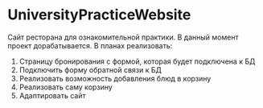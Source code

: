 # UniversityPracticeWebsite
Сайт ресторана для ознакомительной практики. В данный момент проект дорабатывается.
В планах реализовать:
1. Страницу бронирования с формой, которая будет подключена к БД
2. Подключить форму обратной связи к БД
3. Реализовать возможность добавления блюд в корзину
4. Реализовать саму корзину
5. Адаптировать сайт
